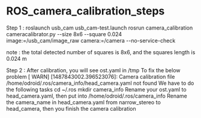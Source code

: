 # ROS_camera_calibration_steps

Step 1 :
roslaunch usb_cam usb_cam-test.launch
rosrun camera_calibration cameracalibrator.py --size 8x6 --square 0.024 image:=/usb_cam/image_raw camera:=/camera --no-service-check

note : the total detected number of squares is 8x6, and the squares length is 0.024 m

Step 2 :
After calibration, you will see ost.yaml in /tmp
To fix the below problem
[ WARN] [1487843002.396523076]: Camera calibration file /home/odroid/.ros/camera_info/head_camera.yaml not found
We have to do the following tasks
cd ~/.ros
mkdir camera_info
Rename your ost.yaml to head_camera.yaml, then put into /home/odroid/.ros/camera_info
Rename the camera_name in head_camera.yaml from narrow_stereo to head_camera, then
you finish the camera calibration
